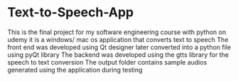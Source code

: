 # Text-to-Speech-App
This is the final project for my software engineering course with python on udemy
it is a windows/ mac os application that converts text to speech 
The front end was developed using Qt designer later converted into a python file using pyQt library
The backend was developed using the gtts library for the speech to text conversion
The output folder contains sample audios generated using the application during testing
